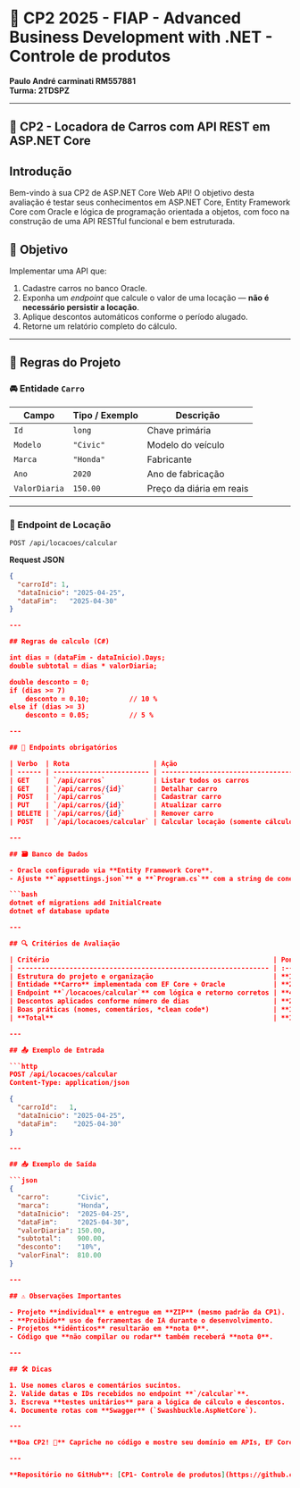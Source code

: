 # 🚀 CP2 2025 - FIAP - Advanced Business Development with .NET - Controle de produtos

**Paulo André carminati RM557881**  
**Turma: 2TDSPZ**

---

## 🚗 CP2 - Locadora de Carros com API REST em ASP.NET Core

## Introdução

Bem-vindo à sua CP2 de ASP.NET Core Web API! O objetivo desta avaliação é testar seus conhecimentos em ASP.NET Core, Entity Framework Core com Oracle e lógica de programação orientada a objetos, com foco na construção de uma API RESTful funcional e bem estruturada.

## 🎯 Objetivo
Implementar uma API que:

1. Cadastre carros no banco Oracle.  
2. Exponha um *endpoint* que calcule o valor de uma locação — **não é necessário persistir a locação**.  
3. Aplique descontos automáticos conforme o período alugado.  
4. Retorne um relatório completo do cálculo.

---

## 📜 Regras do Projeto

### 🚘 Entidade `Carro`
| Campo         | Tipo / Exemplo | Descrição                |
| ------------- | -------------- | ------------------------ |
| `Id`          | `long`         | Chave primária           |
| `Modelo`      | `"Civic"`      | Modelo do veículo        |
| `Marca`       | `"Honda"`      | Fabricante               |
| `Ano`         | `2020`         | Ano de fabricação        |
| `ValorDiaria` | `150.00`       | Preço da diária em reais |

---

### 🔢 Endpoint de Locação
`POST /api/locacoes/calcular`

**Request JSON**
```json
{
  "carroId": 1,
  "dataInicio": "2025-04-25",
  "dataFim":   "2025-04-30"
}

---

## Regras de calculo (C#)

int dias = (dataFim - dataInicio).Days;
double subtotal = dias * valorDiaria;

double desconto = 0;
if (dias >= 7)
    desconto = 0.10;          // 10 %
else if (dias >= 3)
    desconto = 0.05;          // 5 %

---

## 📍 Endpoints obrigatórios

| Verbo  | Rota                     | Ação                               |
| ------ | ------------------------ | ---------------------------------- |
| GET    | `/api/carros`            | Listar todos os carros             |
| GET    | `/api/carros/{id}`       | Detalhar carro                     |
| POST   | `/api/carros`            | Cadastrar carro                    |
| PUT    | `/api/carros/{id}`       | Atualizar carro                    |
| DELETE | `/api/carros/{id}`       | Remover carro                      |
| POST   | `/api/locacoes/calcular` | Calcular locação (somente cálculo) |

---

## 🗃️ Banco de Dados

- Oracle configurado via **Entity Framework Core**.  
- Ajuste **`appsettings.json`** e **`Program.cs`** com a string de conexão adequada.

```bash
dotnet ef migrations add InitialCreate
dotnet ef database update

---

## 🔍 Critérios de Avaliação

| Critério                                                        | Pontos  |
| --------------------------------------------------------------- | :-----: |
| Estrutura do projeto e organização                              | **1.0** |
| Entidade **Carro** implementada com EF Core + Oracle            | **2.0** |
| Endpoint **`/locacoes/calcular`** com lógica e retorno corretos | **4.0** |
| Descontos aplicados conforme número de dias                     | **2.0** |
| Boas práticas (nomes, comentários, *clean code*)                | **1.0** |
| **Total**                                                       | **10**  |

---

## 📤 Exemplo de Entrada

```http
POST /api/locacoes/calcular
Content-Type: application/json

{
  "carroId":   1,
  "dataInicio": "2025-04-25",
  "dataFim":    "2025-04-30"
}

---

## 📥 Exemplo de Saída

```json
{
  "carro":       "Civic",
  "marca":       "Honda",
  "dataInicio":  "2025-04-25",
  "dataFim":     "2025-04-30",
  "valorDiaria": 150.00,
  "subtotal":    900.00,
  "desconto":    "10%",
  "valorFinal":  810.00
}

---

## ⚠️ Observações Importantes

- Projeto **individual** e entregue em **ZIP** (mesmo padrão da CP1).  
- **Proibido** uso de ferramentas de IA durante o desenvolvimento.  
- Projetos **idênticos** resultarão em **nota 0**.  
- Código que **não compilar ou rodar** também receberá **nota 0**.

---

## 🛠️ Dicas

1. Use nomes claros e comentários sucintos.  
2. Valide datas e IDs recebidos no endpoint **`/calcular`**.  
3. Escreva **testes unitários** para a lógica de cálculo e descontos.  
4. Documente rotas com **Swagger** (`Swashbuckle.AspNetCore`).

---

**Boa CP2! 🚀** Capriche no código e mostre seu domínio em APIs, EF Core e lógica orientada a objetos.

---

**Repositório no GitHub**: [CP1- Controle de produtos](https://github.com/carmipa/Advanced_Business_Development_with.NET_CP_1SEM/tree/main/cp1)
